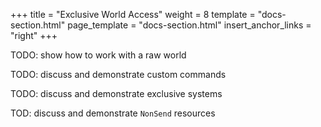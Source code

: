 +++
title = "Exclusive World Access"
weight = 8
template = "docs-section.html"
page_template = "docs-section.html"
insert_anchor_links = "right"
+++

TODO: show how to work with a raw world

TODO: discuss and demonstrate custom commands

TODO: discuss and demonstrate exclusive systems

TOD: discuss and demonstrate `NonSend` resources

